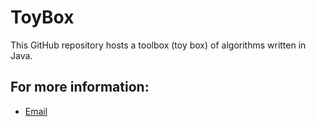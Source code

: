 ToyBox
======

This GitHub repository hosts a toolbox (toy box) of algorithms written in Java.

For more information:
---------------------

- [Email](mailto:jameslchin@gmail.com)
